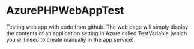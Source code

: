 # AzurePHPWebAppTest
Testing web app with code from github. The web page will simply display the contents of an application setting in Azure called TestVariable (which you will need to create manually in the app service)
